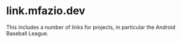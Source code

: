 # link.mfazio.dev

This includes a number of links for projects, in particular the Android Baseball League.